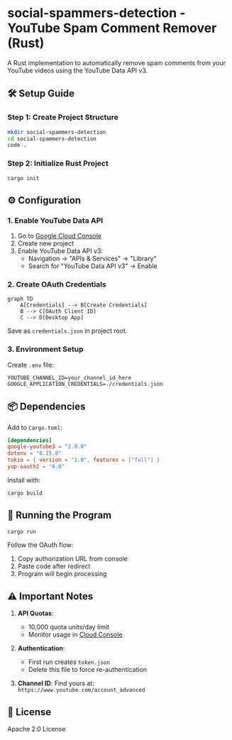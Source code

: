 # social-spammers-detection - YouTube Spam Comment Remover (Rust)

A Rust implementation to automatically remove spam comments from your YouTube videos using the YouTube Data API v3.

## 🛠️ Setup Guide

### Step 1: Create Project Structure
```bash
mkdir social-spammers-detection
cd social-spammers-detection
code .
```

### Step 2: Initialize Rust Project
```bash
cargo init
```

## ⚙️ Configuration

### 1. Enable YouTube Data API
1. Go to [Google Cloud Console](https://console.cloud.google.com/)
2. Create new project
3. Enable YouTube Data API v3:
   - Navigation → "APIs & Services" → "Library"
   - Search for "YouTube Data API v3" → Enable

### 2. Create OAuth Credentials
```mermaid
graph TD
    A[Credentials] --> B[Create Credentials]
    B --> C[OAuth Client ID]
    C --> D[Desktop App]
```

Save as `credentials.json` in project root.

### 3. Environment Setup
Create `.env` file:
```env
YOUTUBE_CHANNEL_ID=your_channel_id_here
GOOGLE_APPLICATION_CREDENTIALS=./credentials.json
```

## 📦 Dependencies
Add to `Cargo.toml`:
```toml
[dependencies]
google-youtube3 = "2.0.0"
dotenv = "0.15.0"
tokio = { version = "1.0", features = ["full"] }
yup-oauth2 = "6.0"
```

Install with:
```bash
cargo build
```

## 🚀 Running the Program
```bash
cargo run
```

Follow the OAuth flow:
1. Copy authorization URL from console
2. Paste code after redirect
3. Program will begin processing

## ⚠️ Important Notes
1. **API Quotas**: 
   - 10,000 quota units/day limit
   - Monitor usage in [Cloud Console](https://console.cloud.google.com/apis/dashboard)

2. **Authentication**:
   - First run creates `token.json`
   - Delete this file to force re-authentication

3. **Channel ID**:
   Find yours at:  
   `https://www.youtube.com/account_advanced`

## 📄 License
Apache 2.0 License 